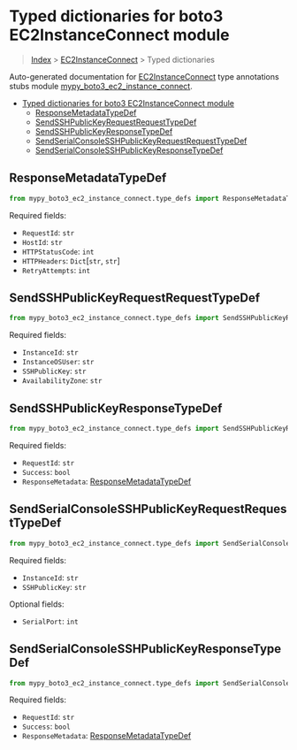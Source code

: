# Typed dictionaries for boto3 EC2InstanceConnect module

> [Index](..) > [EC2InstanceConnect](.) > Typed dictionaries

Auto-generated documentation for
[EC2InstanceConnect](https://boto3.amazonaws.com/v1/documentation/api/latest/reference/services/ec2-instance-connect.html#EC2InstanceConnect)
type annotations stubs module
[mypy_boto3_ec2_instance_connect](https://pypi.org/project/mypy-boto3-ec2-instance-connect/).

- [Typed dictionaries for boto3 EC2InstanceConnect module](#typed-dictionaries-for-boto3-ec2instanceconnect-module)
  - [ResponseMetadataTypeDef](#responsemetadatatypedef)
  - [SendSSHPublicKeyRequestRequestTypeDef](#sendsshpublickeyrequestrequesttypedef)
  - [SendSSHPublicKeyResponseTypeDef](#sendsshpublickeyresponsetypedef)
  - [SendSerialConsoleSSHPublicKeyRequestRequestTypeDef](#sendserialconsolesshpublickeyrequestrequesttypedef)
  - [SendSerialConsoleSSHPublicKeyResponseTypeDef](#sendserialconsolesshpublickeyresponsetypedef)

## ResponseMetadataTypeDef

```python
from mypy_boto3_ec2_instance_connect.type_defs import ResponseMetadataTypeDef
```

Required fields:

- `RequestId`: `str`
- `HostId`: `str`
- `HTTPStatusCode`: `int`
- `HTTPHeaders`: `Dict`\[`str`, `str`\]
- `RetryAttempts`: `int`

## SendSSHPublicKeyRequestRequestTypeDef

```python
from mypy_boto3_ec2_instance_connect.type_defs import SendSSHPublicKeyRequestRequestTypeDef
```

Required fields:

- `InstanceId`: `str`
- `InstanceOSUser`: `str`
- `SSHPublicKey`: `str`
- `AvailabilityZone`: `str`

## SendSSHPublicKeyResponseTypeDef

```python
from mypy_boto3_ec2_instance_connect.type_defs import SendSSHPublicKeyResponseTypeDef
```

Required fields:

- `RequestId`: `str`
- `Success`: `bool`
- `ResponseMetadata`:
  [ResponseMetadataTypeDef](./type_defs.md#responsemetadatatypedef)

## SendSerialConsoleSSHPublicKeyRequestRequestTypeDef

```python
from mypy_boto3_ec2_instance_connect.type_defs import SendSerialConsoleSSHPublicKeyRequestRequestTypeDef
```

Required fields:

- `InstanceId`: `str`
- `SSHPublicKey`: `str`

Optional fields:

- `SerialPort`: `int`

## SendSerialConsoleSSHPublicKeyResponseTypeDef

```python
from mypy_boto3_ec2_instance_connect.type_defs import SendSerialConsoleSSHPublicKeyResponseTypeDef
```

Required fields:

- `RequestId`: `str`
- `Success`: `bool`
- `ResponseMetadata`:
  [ResponseMetadataTypeDef](./type_defs.md#responsemetadatatypedef)
